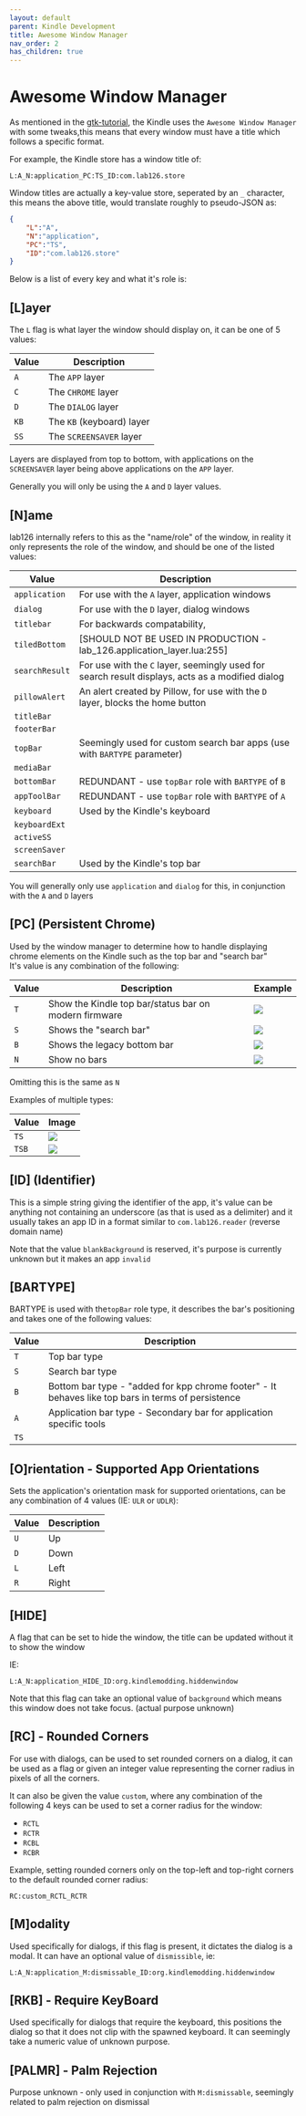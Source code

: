 ```yaml
---
layout: default
parent: Kindle Development
title: Awesome Window Manager
nav_order: 2
has_children: true
---
```


<style>
    img {
        max-height: 30vh;
        object-fit: scale-down;
    }
</style>

# Awesome Window Manager
As mentioned in the [gtk-tutorial](./gtk-tutorial/), the Kindle uses the `Awesome Window Manager` with some tweaks,this means that every window must have a title which follows a specific format.

For example, the Kindle store has a window title of:
```
L:A_N:application_PC:TS_ID:com.lab126.store
```

Window titles are actually a key-value store, seperated by an `_` character, this means the above title, would translate roughly to pseudo-JSON as:
```json
{
    "L":"A",
    "N":"application",
    "PC":"TS",
    "ID":"com.lab126.store"
}
```

Below is a list of every key and what it's role is:
## [L]ayer
The `L` flag is what layer the window should display on, it can be one of 5 values:

| Value | Description               |
|-------|---------------------------|
| `A`   | The `APP` layer           |
| `C`   | The `CHROME` layer        |
| `D`   | The `DIALOG` layer        |
| `KB`  | The `KB` (keyboard) layer |
| `SS`  | The `SCREENSAVER` layer   |

Layers are displayed from top to bottom, with applications on the `SCREENSAVER` layer being above applications on the `APP` layer.

Generally you will only be using the `A` and `D` layer values.


## [N]ame
lab126 internally refers to this as the "name/role" of the window, in reality it only represents the role of the window, and should be one of the listed values:

| Value          | Description                                                                                      |
|----------------|--------------------------------------------------------------------------------------------------|
| `application`  | For use with the `A` layer, application windows                                                  |
| `dialog`       | For use with the `D` layer, dialog windows                                                       |
| `titlebar`     | For backwards compatability,                                                                     |
| `tiledBottom`  | [SHOULD NOT BE USED IN PRODUCTION - lab_126.application_layer.lua:255]                           |
| `searchResult` | For use with the `C` layer, seemingly used for search result displays, acts as a modified dialog |
| `pillowAlert`  | An alert created by Pillow, for use with the `D` layer, blocks the home button                   |
| `titleBar`     |                                                                                                  |
| `footerBar`    |                                                                                                  |
| `topBar`       | Seemingly used for custom search bar apps (use with `BARTYPE` parameter)                         |
| `mediaBar`     |                                                                                                  |
| `bottomBar`    | REDUNDANT - use `topBar` role with `BARTYPE` of `B`                                              |
| `appToolBar`   | REDUNDANT - use `topBar` role with `BARTYPE` of `A`                                              |
| `keyboard`     | Used by the Kindle's keyboard                                                                    |
| `keyboardExt`  |                                                                                                  |
| `activeSS`     |                                                                                                  |
| `screenSaver`  |                                                                                                  |
| `searchBar`    | Used by the Kindle's top bar                                                                     |

You will generally only use `application` and `dialog` for this, in conjunction with the `A` and `D` layers


## [PC] (Persistent Chrome)

Used by the window manager to determine how to handle displaying chrome elements on the Kindle such as the top bar and "search bar"<br/>
It's value is any combination of the following:<br/>

| Value | Description                                                                                         | Example                        |
|-------|-----------------------------------------------------------------------------------------------------|--------------------------------|
| `T`   | Show the Kindle top bar/status bar on modern firmware                                               |![](./images/pc_examples/T.png) |
| `S`   | Shows the "search bar"                                                                              |![](./images/pc_examples/S.png) |
| `B`   | Shows the legacy bottom bar                                                                         |![](./images/pc_examples/B.png) |
| `N`   | Show no bars                                                                                        |![](./images/pc_examples/N.png) |

Omitting this is the same as `N`

Examples of multiple types:

| Value | Image                            |
|-------|----------------------------------|
| `TS`  |![](./images/pc_examples/TS.png)  |
| `TSB` |![](./images/pc_examples/TSB.png) |


## [ID] (Identifier)
This is a simple string giving the identifier of the app, it's value can be anything not containing an underscore (as that is used as a delimiter) and it usually takes an app ID in a format similar to `com.lab126.reader` (reverse domain name)

Note that the value `blankBackground` is reserved, it's purpose is currently unknown but it makes an app `invalid`

## [BARTYPE]
BARTYPE is used with the`topBar` role type, it describes the bar's positioning and takes one of the following values:

| Value | Description                                                                                         |
|-------|-----------------------------------------------------------------------------------------------------|
| `T`   | Top bar type                                                                                        |
| `S`   | Search bar type                                                                                     |
| `B`   | Bottom bar type -  "added for kpp chrome footer" - It behaves like top bars in terms of persistence |
| `A`   | Application bar type - Secondary bar for application specific tools                                 |
| `TS`  |                                                                                                     |

## [O]rientation - Supported App Orientations
Sets the application's orientation mask for supported orientations, can be any combination of 4 values (IE: `ULR` or `UDLR`):

| Value | Description |
|-------|-------------|
| `U`   | Up          |
| `D`   | Down        |
| `L`   | Left        |
| `R`   | Right       |

## [HIDE]
A flag that can be set to hide the window, the title can be updated without it to show the window

IE:
```
L:A_N:application_HIDE_ID:org.kindlemodding.hiddenwindow
```

Note that this flag can take an optional value of `background` which means this window does not take focus. (actual purpose unknown)

## [RC] - Rounded Corners
For use with dialogs, can be used to set rounded corners on a dialog, it can be used as a flag or given an integer value representing the corner radius in pixels of all the corners.

It can also be given the value `custom`, where any combination of the following 4 keys can be used to set a corner radius for the window:
- `RCTL`
- `RCTR`
- `RCBL`
- `RCBR`

Example, setting rounded corners only on the top-left and top-right corners to the default rounded corner radius:
```
RC:custom_RCTL_RCTR
```

## [M]odality
Used specifically for dialogs, if this flag is present, it dictates the dialog is a modal.
It can have an optional value of `dismissible`, ie:
```
L:A_N:application_M:dismissable_ID:org.kindlemodding.hiddenwindow
```

## [RKB] - Require KeyBoard
Used specifically for dialogs that require the keyboard, this positions the dialog so that it does not clip with the spawned keyboard.
It can seemingly take a numeric value of unknown purpose.

## [PALMR] - Palm Rejection
Purpose unknown - only used in conjunction with `M:dismissable`, seemingly related to palm rejection on dismissal

